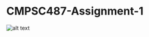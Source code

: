 # CMPSC487-Assignment-1

![alt text](https://github.com/jjs7017/CMPSC487-Assignment-1/blob/src/pictures/Picture7.png?raw=true)
